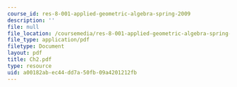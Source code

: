```yaml
---
course_id: res-8-001-applied-geometric-algebra-spring-2009
description: ''
file: null
file_location: /coursemedia/res-8-001-applied-geometric-algebra-spring-2009/a00182abec44dd7a50fb09a4201212fb_Ch2.pdf
file_type: application/pdf
filetype: Document
layout: pdf
title: Ch2.pdf
type: resource
uid: a00182ab-ec44-dd7a-50fb-09a4201212fb
---
```

